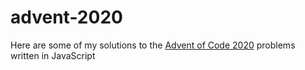 # advent-2020

Here are some of my solutions to the [Advent of Code 2020](https://adventofcode.com/) problems written in JavaScript
